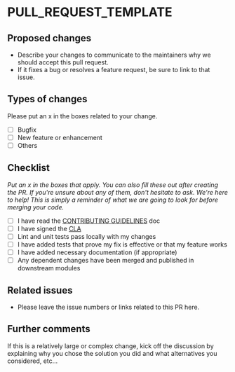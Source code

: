 # PULL\_REQUEST\_TEMPLATE

## Proposed changes

* Describe your changes to communicate to the maintainers why we should accept this pull request.
* If it fixes a bug or resolves a feature request, be sure to link to that issue.

## Types of changes

Please put an x in the boxes related to your change.

* [ ] Bugfix
* [ ] New feature or enhancement
* [ ] Others

## Checklist

_Put an x in the boxes that apply. You can also fill these out after creating the PR. If you're unsure about any of them, don't hesitate to ask. We're here to help! This is simply a reminder of what we are going to look for before merging your code._

* [ ] I have read the [CONTRIBUTING GUIDELINES](https://github.com/klaytn/caver-js/blob/master/CONTRIBUTING.md) doc
* [ ] I have signed the [CLA](https://cla-assistant.io/klaytn/caver-js)
* [ ] Lint and unit tests pass locally with my changes
* [ ] I have added tests that prove my fix is effective or that my feature works
* [ ] I have added necessary documentation \(if appropriate\)
* [ ] Any dependent changes have been merged and published in downstream modules

## Related issues

* Please leave the issue numbers or links related to this PR here.

## Further comments

If this is a relatively large or complex change, kick off the discussion by explaining why you chose the solution you did and what alternatives you considered, etc...

